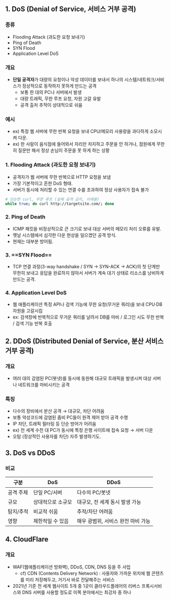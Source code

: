 ## 1. DoS (Denial of Service, 서비스 거부 공격)

### 종류
- Flooding Attack (과도한 요청 보내기)
- Ping of Death
- SYN Flood
- Application Level DoS

### 개요
- **단일 공격자**가 대량의 요청이나 악성 데이터를 보내서 하나의 시스템/네트워크/서비스가 정상적으로 동작하지 못하게 만드는 공격
	- 보통 한 대의 PC나 서버에서 발생
	- 대량 트래픽, 무한 루프 요청, 자원 고갈 유발
	- 공격 출처 추적이 상대적으로 쉬움

### 예시
- ex) 특정 웹 서버에 무한 반복 요청을 보내 CPU/메모리 사용량을 과다하게 소모시켜 다운.
- ex) 한 사람이 음식점에 들어와서 자리만 차지하고 주문을 안 하거나, 점원에게 무한히 질문만 해서 정상 손님이 주문을 못 하게 하는 상황

### 1. **Flooding Attack (과도한 요청 보내기)**
- 공격자가 웹 서버에 무한 반복으로 HTTP 요청을 보냄
- 가장 기본적이고 흔한 DoS 형태.
- 서버가 동시에 처리할 수 있는 연결 수를 초과하여 정상 사용자가 접속 불가

```bash
# 단순한 curl, 무한 루프 (실제 공격 금지, 이례용)
while true; do curl http://targetsite.com/; done
```

### 2. **Ping of Death**
- ICMP 패킷을 비정상적으로 큰 크기로 보내 대상 서버의 메모리 처리 오류를 유발.
- 옛날 시스템에서 심각한 다운 현상을 일으켰던 공격 방식.
- 현재는 대부분 방어됨.

### 3. ==**SYN Flood**==
- TCP 연결 과정(3-way handshake / SYN → SYN-ACK → ACK)의 첫 단계만 무한히 보내고 응답을 완료하지 않아서 서버가 계속 대기 상태로 리소스를 낭비하게 만드는 공격.

### 4. **Application Level DoS**
- 웹 애플리케이션 특정 API나 검색 기능에 무한 요청(무거운 쿼리)을 보내 CPU·DB 자원을 고갈시킴
-  ex: 검색창에 반복적으로 무거운 쿼리를 날려서 DB를 마비 / 로그인 시도 무한 반복 / 검색 기능 반복 호출

## 2. DDoS (Distributed Denial of Service, 분산 서비스 거부 공격)

### 개요
- 여러 대의 감염된 PC(봇넷)를 동시에 동원해 대규모 트래픽을 발생시켜 대상 서버나 네트워크를 마비시키는 공격

### 특징
- 다수의 장비에서 분산 공격 → 대규모, 차단 어려움
- 보통 악성코드에 감염된 좀비 PC들이 원격 제어 받아 공격 수행
- IP 차단, 트래픽 필터링 등 단순 방어가 어려움
- ex) 전 세계 수천 대 PC가 동시에 특정 은행 사이트에 접속 요청 → 서버 다운
- 오탐 (정상적인 사용자를 차단) 자주 발생하기도.
## 3. DoS vs DDoS

### 비교

| 구분    | DoS       | DDoS                 |
| ----- | --------- | -------------------- |
| 공격 주체 | 단일 PC/서버  | 다수의 PC/봇넷            |
| 규모    | 상대적으로 소규모 | 대규모, 전 세계 동시 발생 가능   |
| 탐지/추적 | 비교적 쉬움    | 추적/차단 어려움            |
| 영향    | 제한적일 수 있음 | 매우 광범위, 서비스 완전 마비 가능 |
## 4. CloudFlare

### 개요
- WAF(웹애플리케이션 방화벽), DDoS, CDN, DNS 등을 주 사업
	- cf) CDN (Contents Delivery Network) : 사용자와 가까운 위치에 웹 콘텐츠를 미리 저장해두고, 거기서 바로 전달해주는 서비스
- 2021년 기준 전 세계 웹사이트 5개 중 1곳이 클라우드플레어의 리버스 프록시서비스와 DNS 서버를 사용할 정도로 이쪽 분야에서는 최강자 중 하나
